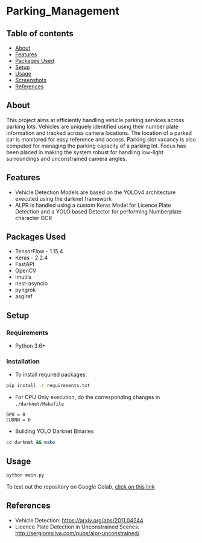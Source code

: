 # Parking_Management

## Table of contents
* [About](#about)
* [Features](#features)
* [Packages Used](#packages-used)
* [Setup](#setup)
* [Usage](#usage)
* [Screenshots](#screenshots)
* [References](#references)

## About

This project aims at efficiently handling vehicle parking services across parking lots. Vehicles are uniquely identified using their number plate information and tracked across camera locations. The location of a parked car is monitored for easy reference and access. Parking slot vacancy is also computed for managing the parking capacity of a parking lot. Focus has been placed in making the system robust for handling low-light surroundings and unconstrained camera angles.

## Features

- Vehicle Detection Models are based on the YOLOv4 architecture executed using the darknet framework
- ALPR is handled using a custom Keras Model for Licence Plate Detection and a YOLO based Detector for performing Numberplate character OCR

## Packages Used
- TensorFlow - 1.15.4
- Keras - 2.2.4
- FastAPI
- OpenCV
- imutils
- nest-asyncio
- pyngrok
- asgiref

## Setup

### Requirements
- Python 3.6+

### Installation
- To install required packages:<br>
```bash
pip install -r requirements.txt
```

- For CPU Only execution, do the corresponding changes in ```./darknet/Makefile```
```
GPU = 0
CUDNN = 0
```

- Building YOLO Darknet Binaries
```bash
cd darknet && make
```

## Usage

```bash
python main.py
```

To test out the repository on Google Colab, [click on this link](https://colab.research.google.com/drive/1QljiKUGbN4uaLOo8leRWZYxHummz376k?usp=sharing)
## References

- Vehicle Detection: <https://arxiv.org/abs/2011.04244>
- Licence Plate Detection in Unconstrained Scenes: <http://sergiomsilva.com/pubs/alpr-unconstrained/>


